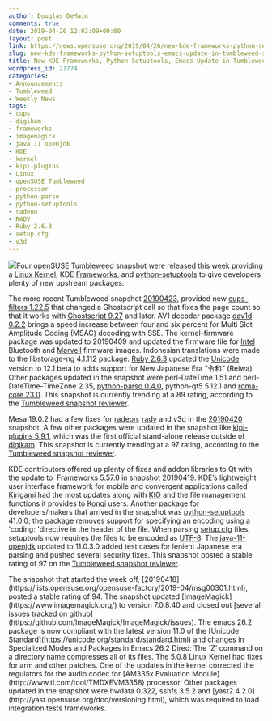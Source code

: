 ```yaml
---
author: Douglas DeMaio
comments: true
date: 2019-04-26 12:02:09+00:00
layout: post
link: https://news.opensuse.org/2019/04/26/new-kde-frameworks-python-setuptools-emacs-update-in-tumbleweed-snapshots/
slug: new-kde-frameworks-python-setuptools-emacs-update-in-tumbleweed-snapshots
title: New KDE Frameworks, Python Setuptools, Emacs Update in Tumbleweed Snapshots
wordpress_id: 21774
categories:
- Announcements
- Tumbleweed
- Weekly News
tags:
- cups
- digikam
- frameworks
- imagemagick
- java 11 openjdk
- KDE
- kernel
- kipi-plugins
- Linux
- openSUSE Tumbleweed
- processor
- python-parso
- python-setuptools
- radeon
- RADV
- Ruby 2.6.3
- setup.cfg
- v3d
---
```


![](/wp-content/uploads/2018/10/gekko.png)Four [openSUSE](https://www.opensuse.org/) [Tumbleweed](https://en.opensuse.org/Portal:Tumbleweed) snapshot were released this week providing a [Linux Kernel](https://www.kernel.org/), KDE [Frameworks](https://kde.org/announcements/kde-frameworks-5.57.0.php), and [python-setuptools](https://pypi.org/project/setuptools/) to give developers plenty of new upstream packages.

The more recent Tumbleweed snapshot [20190423](https://lists.opensuse.org/opensuse-factory/2019-04/msg00339.html), provided new [cups-filters 1.22.5](http://www.linuxfromscratch.org/blfs/view/systemd/pst/cups-filters.html) that changed a Ghostscript call so that fixes the page count so that it works with [Ghostscript 9.27](https://www.ghostscript.com/Ghostscript_9.27.html) and later. AV1 decoder package [dav1d 0.2.2](https://code.videolan.org/videolan/dav1d/blob/0.2.2/NEWS) brings a speed increase between four and six percent for Multi Slot Amplitude Coding (MSAC) decoding with SSE. The kernel-firmware package was updated to 20190409 and updated the firmware file for [Intel](https://www.intel.com) Bluetooth and [Marvell](https://www.marvell.com/) firmware images. Indonesian translations were made to the libstorage-ng 4.1.112 package. [Ruby 2.6.3](https://www.ruby-lang.org/en/news/2019/04/17/ruby-2-6-3-released/) updated the [Unicode](https://unicode.org/) version to 12.1 beta to adds support for New Japanese Era “令和” (Reiwa). Other packages updated in the snapshot were perl-DateTime 1.51 and perl-DateTime-TimeZone 2.35, [python-parso 0.4.0](https://pypi.org/project/parso/), python-qt5 5.12.1 and [rdma-core 23.0](https://github.com/linux-rdma/rdma-core/releases). This snapshot is currently trending at a 89 rating, according to the [Tumbleweed snapshot reviewer](http://review.tumbleweed.boombatower.com/).

Mesa 19.0.2 had a few fixes for [radeon](https://www.amd.com/en/graphics/radeon-rx-graphics), [radv](https://github.com/airlied/mesa/tree/semi-interesting/src/amd/vulkan) and v3d in the [20190420](https://lists.opensuse.org/opensuse-factory/2019-04/msg00307.html) snapshot. A few other packages were updated in the snapshot like [kipi-plugins 5.9.1](https://jriddell.org/2019/04/19/kipi-plugins-5-9-1-released/), which was the first official stand-alone release outside of [digikam](https://digikam.org/). This snapshot is currently trending at a 97 rating, according to the [Tumbleweed snapshot reviewer](http://review.tumbleweed.boombatower.com/).

KDE contributors offered up plenty of fixes and addon libraries to Qt with the update to  [Frameworks 5.57.0](https://kde.org/announcements/kde-frameworks-5.57.0.php) in snapshot [20190419](https://lists.opensuse.org/opensuse-factory/2019-04/msg00305.html). KDE’s lightweight user interface framework for mobile and convergent applications called [Kirigami ](https://techbase.kde.org/Kirigami)had the most updates along with [KIO](https://github.com/KDE/kio) and the file management functions it provides to [Konqi](https://community.kde.org/Konqi) users. Another package for developers/makers that arrived in the snapshot was [python-setuptools 41.0.0](https://setuptools.readthedocs.io/en/latest/history.html); the package removes support for specifying an encoding using a 'coding: 'directive in the header of the file. When parsing [setup.cfg](https://docs.python.org/3/distutils/configfile.html) files, setuptools now requires the files to be encoded as [UTF-8](https://en.wikipedia.org/wiki/UTF-8). The [java-11-openjdk](https://openjdk.java.net/projects/jdk/11/) updated to 11.0.3.0 added test cases for lenient Japanese era parsing and pushed several security fixes. This snapshot posted a stable rating of 97 on the [Tumbleweed snapshot reviewer](http://review.tumbleweed.boombatower.com/).

<!-- more -->The snapshot that started the week off, [20190418](https://lists.opensuse.org/opensuse-factory/2019-04/msg00301.html), posted a stable rating of 94. The snapshot updated [ImageMagick](https://www.imagemagick.org/) to version 7.0.8.40 and closed out [several issues tracked on github](https://github.com/ImageMagick/ImageMagick/issues). The emacs 26.2 package is now compliant with the latest version 11.0 of the [Unicode Standard](https://unicode.org/standard/standard.html) and changes in Specialized Modes and Packages in Emacs 26.2 Dired: The 'Z' command on a directory name compresses all of its files. The 5.0.8 Linux Kernel had fixes for arm and other patches. One of the updates in the kernel corrected the regulators for the audio codec for [AM335x Evaluation Module](http://www.ti.com/tool/TMDXEVM3358) processor. Other packages updated in the snapshot were hwdata 0.322, sshfs 3.5.2 and [yast2 4.2.0](http://yast.opensuse.org/doc/versioning.html), which was required to load integration tests frameworks.

